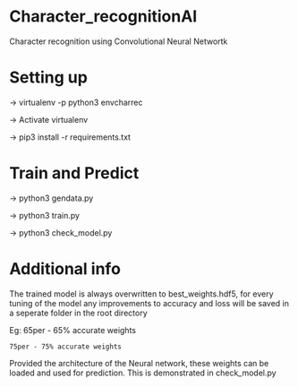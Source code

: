 # Character_recognitionAI
Character recognition using Convolutional Neural Networtk

# Setting up
-> virtualenv -p python3 envcharrec

-> Activate virtualenv

-> pip3 install -r requirements.txt

# Train and Predict
-> python3 gendata.py

-> python3 train.py

-> python3 check_model.py

# Additional info
The trained model is always overwritten to best_weights.hdf5, for every tuning of the model any improvements to accuracy and loss will be saved in a seperate folder in the root directory

Eg: 65per - 65% accurate weights

    75per - 75% accurate weights

Provided the architecture of the Neural network, these weights can be loaded and used for prediction.
This is demonstrated in check_model.py
